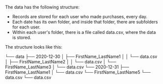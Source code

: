 The data has the following structure:

* Records are stored for each user who made purchases, every day.
* Each date has its own folder, and inside that folder, there are subfolders for each user.
* Within each user's folder, there is a file called data.csv, where the data is stored.

The structure looks like this:

└── data
   ├── 2020-12-30
   │  ├── FirstName_LastName1
   │  │   └── data.csv
   │  ├── FirstName_LastName2
   │  │   └── data.csv
   │  └── FirstName_LastName3
   │      └── data.csv
   └── 2020-12-31
      ├── FirstName_LastName1
      │   └── data.csv
      └── FirstName_LastName5
          └── data.csv       └── data.csv